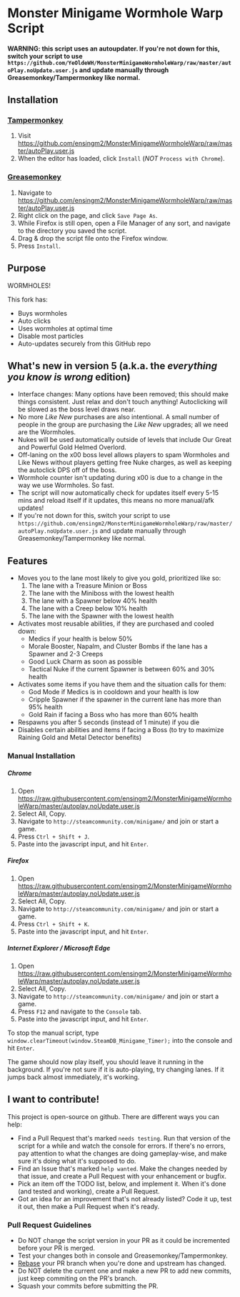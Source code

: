 # Monster Minigame Wormhole Warp Script #

#### WARNING: this script uses an autoupdater. If you're not down for this, switch your script to use `https://github.com/YeOldeWH/MonsterMinigameWormholeWarp/raw/master/autoPlay.noUpdate.user.js` and update manually through Greasemonkey/Tampermonkey like normal. ####

## Installation ##

### [Tampermonkey](https://chrome.google.com/webstore/detail/tampermonkey/dhdgffkkebhmkfjojejmpbldmpobfkfo) ###

1. Visit https://github.com/ensingm2/MonsterMinigameWormholeWarp/raw/master/autoPlay.user.js
2. When the editor has loaded, click `Install` (*NOT* `Process with Chrome`).

### [Greasemonkey](https://addons.mozilla.org/en-US/firefox/addon/greasemonkey/) ###

1. Navigate to https://github.com/ensingm2/MonsterMinigameWormholeWarp/raw/master/autoPlay.user.js
2. Right click on the page, and click `Save Page As`.
3. While Firefox is still open, open a File Manager of any sort, and navigate to the directory you saved the script.
4. Drag & drop the script file onto the Firefox window.
5. Press `Install`.

## Purpose ##

WORMHOLES!

This fork has:
* Buys wormholes
* Auto clicks
* Uses wormholes at optimal time
* Disable most particles
* Auto-updates securely from this GitHub repo

## What's new in version 5 (a.k.a. the *everything you know is wrong* edition) ##

* Interface changes:  Many options have been removed; this should make things consistent.  Just relax and don't touch anything!  Autoclicking will be slowed as the boss level draws near.
* No more *Like New* purchases are also intentional.  A small number of people in the group are purchasing the *Like New* upgrades; all we need are the Wormholes.
* Nukes will be used automatically outside of levels that include Our Great and Powerful Gold Helmed Overlord.
* Off-laning on the x00 boss level allows players to spam Wormholes and Like News without players getting free Nuke charges, as well as keeping the autoclick DPS off of the boss.
* Wormhole counter isn't updating during x00 is due to a change in the way we use Wormholes.  So fast.
* The script will now automatically check for updates itself every 5-15 mins and reload itself if it updates, this means no more manual/afk updates!
 * If you're not down for this, switch your script to use `https://github.com/ensingm2/MonsterMinigameWormholeWarp/raw/master/autoPlay.noUpdate.user.js` and update manually through Greasemonkey/Tampermonkey like normal.

## Features ##

- Moves you to the lane most likely to give you gold, prioritized like so:
	1. The lane with a Treasure Minion or Boss
	2. The lane with the Miniboss with the lowest health
	3. The lane with a Spawner below 40% health
	4. The lane with a Creep below 10% health
	5. The lane with the Spawner with the lowest health
- Activates most reusable abilities, if they are purchased and cooled down:
	- Medics if your health is below 50%
	- Morale Booster, Napalm, and Cluster Bombs if the lane has a Spawner and 2-3 Creeps
	- Good Luck Charm as soon as possible
	- Tactical Nuke if the current Spawner is between 60% and 30% health
- Activates some items if you have them and the situation calls for them:
	- God Mode if Medics is in cooldown and your health is low
	- Cripple Spawner if the spawner in the current lane has more than 95% health
	- Gold Rain if facing a Boss who has more than 60% health
- Respawns you after 5 seconds (instead of 1 minute) if you die
- Disables certain abilities and items if facing a Boss (to try to maximize Raining Gold and Metal Detector benefits)

### Manual Installation ###

##### Chrome #####
1. Open https://raw.githubusercontent.com/ensingm2/MonsterMinigameWormholeWarp/master/autoplay.noUpdate.user.js
2. Select All, Copy.
3. Navigate to `http://steamcommunity.com/minigame/` and join or start a game.
4. Press `Ctrl + Shift + J`.
5. Paste into the javascript input, and hit `Enter`.

##### Firefox #####
1. Open https://raw.githubusercontent.com/ensingm2/MonsterMinigameWormholeWarp/master/autoplay.noUpdate.user.js
2. Select All, Copy.
3. Navigate to `http://steamcommunity.com/minigame/` and join or start a game.
4. Press `Ctrl + Shift + K`.
5. Paste into the javascript input, and hit `Enter`.

##### Internet Explorer / Microsoft Edge #####
1. Open https://raw.githubusercontent.com/ensingm2/MonsterMinigameWormholeWarp/master/autoplay.noUpdate.user.js
2. Select All, Copy.
3. Navigate to `http://steamcommunity.com/minigame/` and join or start a game.
4. Press `F12` and navigate to the `Console` tab.
5. Paste into the javascript input, and hit `Enter`.

To stop the manual script, type `window.clearTimeout(window.SteamDB_Minigame_Timer);` into the console and hit `Enter`.

The game should now play itself, you should leave it running in the background. If you're not sure if it is auto-playing, try changing lanes. If it jumps back almost immediately, it's working.

## I want to contribute! ##

This project is open-source on github. There are different ways you can help:

- Find a Pull Request that's marked `needs testing`. Run that version of the script for a while and watch the console for errors. If there's no errors, pay attention to what the changes are doing gameplay-wise, and make sure it's doing what it's supposed to do.
- Find an Issue that's marked `help wanted`. Make the changes needed by that issue, and create a Pull Request with your enhancement or bugfix.
- Pick an item off the TODO list, below, and implement it. When it's done (and tested and working), create a Pull Request.
- Got an idea for an improvement that's not already listed? Code it up, test it out, then make a Pull Request when it's ready.

### Pull Request Guidelines ###

- Do NOT change the script version in your PR as it could be incremented before your PR is merged.
- Test your changes both in console and Greasemonkey/Tampermonkey.
- [Rebase](https://github.com/edx/edx-platform/wiki/How-to-Rebase-a-Pull-Request) your PR branch when you're done and upstream has changed.
- Do NOT delete the current one and make a new PR to add new commits, just keep commiting on the PR's branch.
- Squash your commits before submitting the PR.
